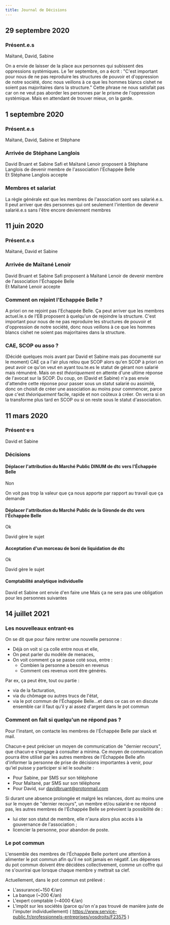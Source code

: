 ```yaml
---
title: Journal de Décisions
---
```


## 29 septembre 2020

### Présent.e.s
Maïtané, David, Sabine

On a envie de laisser de la place aux personnes qui subissent des oppressions systémiques.
Le 1er septembre, on a écrit : "C'est important pour nous de ne pas reproduire les structures de pouvoir et d'oppression de notre société, donc nous veillons à ce que les hommes blancs cishet ne soient pas majoritaires dans la structure." Cette phrase ne nous satisfait pas car on ne veut pas aborder les personnes par le prisme de l'oppression systémique. Mais en attendant de trouver mieux, on la garde.


## 1 septembre 2020

### Présent.e.s

Maïtané, David, Sabine et Stéphane

### Arrivée de Stéphane Langlois

David Bruant et Sabine Safi et Maïtané Lenoir proposent à Stéphane Langlois de devenir membre de l'association l'Échappée Belle\
Et Stéphane Langlois accepte

### Membres et salariat

La règle générale est que les membres de l'association sont ses salarié.e.s. Il peut arriver que des personnes qui ont seulement l'intention de devenir salarié.e.s sans l'être encore deviennent membres



## 11 juin 2020

### Présent.e.s

Maïtané, David et Sabine

### Arrivée de Maïtané Lenoir

David Bruant et Sabine Safi proposent à Maïtané Lenoir de devenir membre de l'association l'Échappée Belle\
Et Maïtané Lenoir accepte

### Comment on rejoint l'Echappée Belle ?

A priori on ne rejoint pas l'Echappée Belle.
Ça peut arriver que les membres actuel.le.s de l'EB proposent à quelqu'un de rejoindre la structure.
C'est important pour nous de ne pas reproduire les structures de pouvoir et d'oppression de notre société, donc nous veillons à ce que les hommes blancs cishet ne soient pas majoritaires dans la structure.

### CAE, SCOP ou asso ?

(Décidé quelques mois avant par David et Sabine mais pas documenté sur le moment)
CAE ça a l'air plus relou que SCOP alors qu'en SCOP à priori on peut avoir ce qu'on veut en ayant tou.te.es le statut de gérant non salarié mais rémunéré.
Mais on est *théoriquement* en attente d'une ultime réponse de l'avocat sur la SCOP.
Du coup, on (David et Sabine) n'a pas envie d'attendre cette réponse pour passer sous un statut salarié ou assimilé, donc on choisit de créer une association au moins pour commencer, parce que c'est *théoriquement* facile, rapide et non coûteux à créer.
On verra si on la transforme plus tard en SCOP ou si on reste sous le statut d'association.

## 11 mars 2020

### Présent⋅e⋅s

David et Sabine

### Décisions

#### Déplacer l'attribution du Marché Public DINUM de dtc vers l'Échappée Belle

Non

On voit pas trop la valeur que ça nous apporte par rapport au travail que ça demande


#### Déplacer l'attribution du Marché Public de la Gironde de dtc vers l'Échappée Belle

Ok

David gère le sujet


#### Acceptation d'un morceau de boni de liquidation de dtc

Ok

David gère le sujet


#### Comptabilité analytique individuelle

David et Sabine ont envie d'en faire une
Mais ça ne sera pas une obligation pour les personnes suivantes


## 14 juillet 2021

### Les nouvelleaux entrant·es

On se dit que pour faire rentrer une nouvelle personne : 
- Déjà on voit si ça colle entre nous et elle,
- On peut parler du modèle de menaces,
- On voit comment ça se passe coté sous, entre :
  - Combien la personne a besoin en revenus
  - Comment ces revenus vont être générés. 

Par ex, ça peut être, tout ou partie :
- via de la facturation,
- via du chômage ou autres trucs de l'état,
- via le pot commun de l'Échappée Belle…et dans ce cas on en discute ensemble car il faut qu'il y ai assez d'argent dans le pot commun

### Comment on fait si quelqu'un ne répond pas ?

Pour l'instant, on contacte les membres de l'Échappée Belle par slack et mail.

Chacun·e peut préciser un moyen de communication de "dernier recours", que chacun·e s'engage à consulter a minima. Ce moyen de communication pourra être utilisé par les autres membres de l'Échappée Belle afin d'informer la personne de prise de décisions importantes à venir, pour qu'iel puisse y participer si iel le souhaite :
- Pour Sabine, par SMS sur son téléphone
- Pour Maïtané, par SMS sur son téléphone
- Pour David, sur davidbruant@protonmail.com


Si durant une absence prolongée et malgré les relances, dont au moins une sur le moyen de "dernier recours", un membre et/ou salarié·e ne répond pas, les autres membres de l'Échappée Belle se prévoient la possibilité de :
- lui oter son statut de membre, elle n'aura alors plus accès à la gouvernance de l'association ;
- licencier la personne, pour abandon de poste.

### Le pot commun

L'ensemble des membres de l'Échappée Belle portent une attention à alimenter le pot commun afin qu'il ne soit jamais en négatif.
Les dépenses du pot commun doivent être décidées collectivement, comme un coffre qui ne s'ouvrirai que lorsque chaque membre y mettrait sa clef.

Actuellement, dans le pot commun est prélevé :
- L'assurance(~150 €/an)
- La banque (~200 €/an)
- L'expert comptable (~4000 €/an)
- L'impôt sur les sociétés (parce qu'on n'a pas trouvé de manière juste de l'imputer individuellement) ( https://www.service-public.fr/professionnels-entreprises/vosdroits/F23575 )

